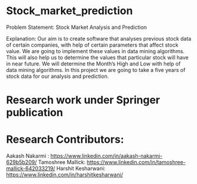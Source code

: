# Stock_market_prediction
Problem Statement: Stock Market Analysis and Prediction

Explanation: Our aim is to create software that analyses previous stock data of certain companies,
with help of certain parameters that affect stock value. We are going to implement these values in data mining algorithms.
This will also help us to determine the values that particular stock will have in near future.
We will determine the Month’s High and Low with help of data mining algorithms.
In this project we are going to take a five years of stock data for our analysis and prediction.


# Research work under Springer publication
# Research Contributors: 
Aakash Nakarmi : https://www.linkedin.com/in/aakash-nakarmi-629b5b209/
Tamoshree Mallick: https://www.linkedin.com/in/tamoshree-mallick-642033219/
Harshit Kesharwani: https://www.linkedin.com/in/harshitkesharwani/
